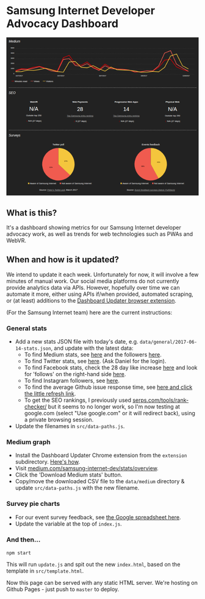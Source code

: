 # Samsung Internet Developer Advocacy Dashboard

[![A preview of part of the dashboard](images/dashboard-preview-crop.png)](https://samsunginter.net/dashboard)

## What is this?

It's a dashboard showing metrics for our Samsung Internet developer advocacy work, as well as 
trends for web technologies such as PWAs and WebVR.

## When and how is it updated?

We intend to update it each week. Unfortunately for now, it will involve a few minutes of manual work. 
Our social media platforms do not currently provide analytics data via APIs. However, hopefully over time 
we can automate it more, either using APIs if/when provided, automated scraping, or (at least) additions 
to the [Dashboard Updater browser extension](extension/README.md).

(For the Samsung Internet team) here are the current instructions:

### General stats

* Add a new stats JSON file with today's date, e.g. `data/general/2017-06-14-stats.json`, and update with the latest data:
  * To find Medium stats, see [here](https://medium.com/samsung-internet-dev/stats/overview) and the followers [here](https://medium.com/samsung-internet-dev/latest).
  * To find Twitter stats, see [here](https://analytics.twitter.com). (Ask Daniel for the login).
  * To find Facebook stats, check the 28 day like increase [here](https://www.facebook.com/samsunginternet/insights/) and look for 'follows' on the right-hand side [here](https://www.facebook.com/samsunginternet).
  * To find Instagram followers, see [here](https://www.instagram.com/samsunginternet/).
  * To find the average Github issue response time, see [here and click the little refresh link](http://issuestats.com/github/samsunginternet/support).
  * To get the SEO rankings, I previously used [serps.com/tools/rank-checker/](https://serps.com/tools/rank-checker/) but it seems to no longer work, so I'm now testing at google.com (select "Use google.com" or it will redirect back), using a private browsing session.
* Update the filenames in `src/data-paths.js`.

### Medium graph

* Install the Dashboard Updater Chrome extension from the `extension` subdirectory. [Here's how](https://developer.chrome.com/extensions/getstarted#unpacked).
* Visit [medium.com/samsung-internet-dev/stats/overview](https://medium.com/samsung-internet-dev/stats/overview).
* Click the 'Download Medium stats' button.
* Copy/move the downloaded CSV file to the `data/medium` directory & update `src/data-paths.js` with the new filename.

### Survey pie charts

* For our event survey feedback, see [the Google spreadsheet here](https://docs.google.com/spreadsheets/d/1SxnLKkhqOPZPCEYzX0S0WVPaNN6Hs5vFhOi4Py8bLHs/edit#gid=2048114756).
* Update the variable at the top of `index.js`.

### And then...

```
npm start
```

This will run `update.js` and spit out the new `index.html`, based on the template in `src/template.html`.

Now this page can be served with any static HTML server. We're hosting on Github Pages - just push to `master` to deploy.
